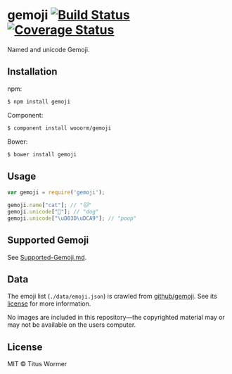 # gemoji [![Build Status](https://travis-ci.org/wooorm/gemoji.svg?branch=master)](https://travis-ci.org/wooorm/gemoji) [![Coverage Status](https://img.shields.io/coveralls/wooorm/gemoji.svg)](https://coveralls.io/r/wooorm/gemoji?branch=master)

Named and unicode Gemoji.

## Installation

npm:
```sh
$ npm install gemoji
```

Component:
```sh
$ component install wooorm/gemoji
```

Bower:
```sh
$ bower install gemoji
```

## Usage

```js
var gemoji = require('gemoji');

gemoji.name["cat"]; // "🐱"
gemoji.unicode["🐶"]; // "dog"
gemoji.unicode["\uD83D\uDCA9"]; // "poop"
```

## Supported Gemoji

See [Supported-Gemoji.md](Supported-Gemoji.md).

## Data

The emoji list (`./data/emoji.json`) is crawled from [github/gemoji](https://github.com/github/gemoji).
See its [license](https://github.com/github/gemoji/blob/2d799338d94a223cd341d92de3a9848d5368f9ef/LICENSE) for more information.

No images are included in this repository—the copyrighted material may or may not be available on the users computer.

## License

MIT © Titus Wormer
